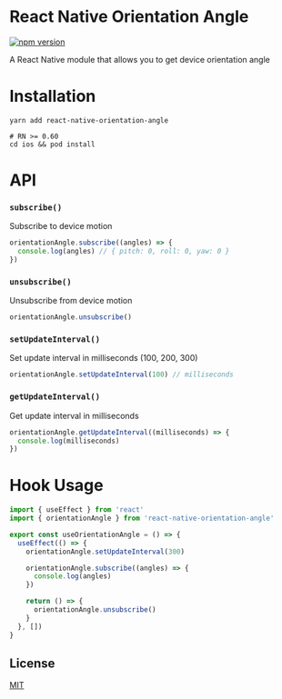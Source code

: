 # React Native Orientation Angle

[![npm version](https://badge.fury.io/js/react-native-orientation-angle.svg)](https://badge.fury.io/js/react-native-orientation-angle)

A React Native module that allows you to get device orientation angle

# Installation

```
yarn add react-native-orientation-angle

# RN >= 0.60
cd ios && pod install
```

# API

### `subscribe()`

Subscribe to device motion

```js
orientationAngle.subscribe((angles) => {
  console.log(angles) // { pitch: 0, roll: 0, yaw: 0 }
})
```

### `unsubscribe()`

Unsubscribe from device motion

```js
orientationAngle.unsubscribe()
```

### `setUpdateInterval()`

Set update interval in milliseconds (100, 200, 300)

```js
orientationAngle.setUpdateInterval(100) // milliseconds
```

### `getUpdateInterval()`

Get update interval in milliseconds

```js
orientationAngle.getUpdateInterval((milliseconds) => {
  console.log(milliseconds)
})
```

# Hook Usage

```js
import { useEffect } from 'react'
import { orientationAngle } from 'react-native-orientation-angle'

export const useOrientationAngle = () => {
  useEffect(() => {
    orientationAngle.setUpdateInterval(300)

    orientationAngle.subscribe((angles) => {
      console.log(angles)
    })

    return () => {
      orientationAngle.unsubscribe()
    }
  }, [])
}
```

## License

[MIT](LICENSE.md)
